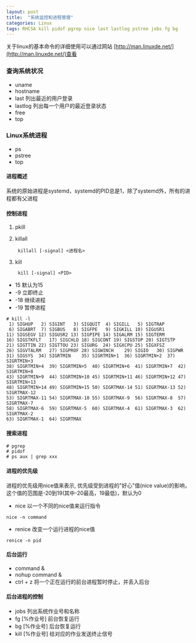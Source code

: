 ```yaml
---
layout: post
title:  "系统监控和进程管理"
categories: Linux
tags: RHCSA kill pidof pgrep nice last lastlog pstree jobs fg bg
---
```


关于linux的基本命令的详细使用可以通过网站 [http://man.linuxde.net/](http://man.linuxde.net/)查看

### 查询系统状况

*    uname
*    hostname
*    last       列出最近的用户登录
*    lastlog    列出每一个用户的最近登录状态
*    free
*    top

### Linux系统进程

*    ps
*    pstree
*    top

#### 进程概述

系统的原始进程是systemd，systemd的PID总是1，除了systemd外，所有的进程都有父进程


#### 控制进程

1. pkill
2. killall

        killall [-signal] <进程名>

3. kill

        kill [-signal] <PID>

+    15     默认为15
+    -9     立即终止
+    -18    继续进程
+    -19    暂停进程

```
# kill -l
 1) SIGHUP   2) SIGINT   3) SIGQUIT  4) SIGILL   5) SIGTRAP
 6) SIGABRT  7) SIGBUS   8) SIGFPE   9) SIGKILL 10) SIGUSR1
11) SIGSEGV 12) SIGUSR2 13) SIGPIPE 14) SIGALRM 15) SIGTERM
16) SIGSTKFLT   17) SIGCHLD 18) SIGCONT 19) SIGSTOP 20) SIGTSTP
21) SIGTTIN 22) SIGTTOU 23) SIGURG  24) SIGXCPU 25) SIGXFSZ
26) SIGVTALRM   27) SIGPROF 28) SIGWINCH    29) SIGIO   30) SIGPWR
31) SIGSYS  34) SIGRTMIN    35) SIGRTMIN+1  36) SIGRTMIN+2  37) SIGRTMIN+3
38) SIGRTMIN+4  39) SIGRTMIN+5  40) SIGRTMIN+6  41) SIGRTMIN+7  42) SIGRTMIN+8
43) SIGRTMIN+9  44) SIGRTMIN+10 45) SIGRTMIN+11 46) SIGRTMIN+12 47) SIGRTMIN+13
48) SIGRTMIN+14 49) SIGRTMIN+15 50) SIGRTMAX-14 51) SIGRTMAX-13 52) SIGRTMAX-12
53) SIGRTMAX-11 54) SIGRTMAX-10 55) SIGRTMAX-9  56) SIGRTMAX-8  57) SIGRTMAX-7
58) SIGRTMAX-6  59) SIGRTMAX-5  60) SIGRTMAX-4  61) SIGRTMAX-3  62) SIGRTMAX-2
63) SIGRTMAX-1  64) SIGRTMAX
```

#### 搜索进程

```
# pgrep
# pidof
# ps aux | grep xxx    
```

#### 进程的优先级

进程的优先级用nice值来表示, 优先级受到进程的"好心"值(nice value)的影响，这个值的范围是-20到19(其中-20最高，19最低)，默认为0

*    nice   以一个不同的nice值来运行指令

    nice -n command

*    renice 改变一个运行进程的nice值

    renice -n pid

#### 后台运行

*    command &
*    nohup command &
*    ctrl + z   将一个正在运行的前台进程暂时停止，并丢入后台

#### 后台进程的控制

*    jobs   列出系统作业号和名称
*    fg [%作业号]   前台恢复运行
*    bg [%作业号]   后台恢复运行
*    kill [%作业号] 给对应的作业发送终止信号

